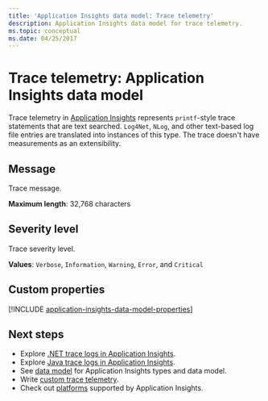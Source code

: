 ```yaml
---
title: 'Application Insights data model: Trace telemetry'
description: Application Insights data model for trace telemetry.
ms.topic: conceptual
ms.date: 04/25/2017
---
```


# Trace telemetry: Application Insights data model

Trace telemetry in [Application Insights](./app-insights-overview.md) represents `printf`-style trace statements that are text searched. `Log4Net`, `NLog`, and other text-based log file entries are translated into instances of this type. The trace doesn't have measurements as an extensibility.

## Message

Trace message.

**Maximum length**: 32,768 characters

## Severity level

Trace severity level.

**Values**: `Verbose`, `Information`, `Warning`, `Error`, and `Critical`

## Custom properties

[!INCLUDE [application-insights-data-model-properties](../../../includes/application-insights-data-model-properties.md)]

## Next steps

- Explore [.NET trace logs in Application Insights](./asp-net-trace-logs.md).
- Explore [Java trace logs in Application Insights](./opentelemetry-enable.md#logs).
- See [data model](data-model.md) for Application Insights types and data model.
- Write [custom trace telemetry](./api-custom-events-metrics.md#tracktrace).
- Check out [platforms](./app-insights-overview.md#supported-languages) supported by Application Insights.
